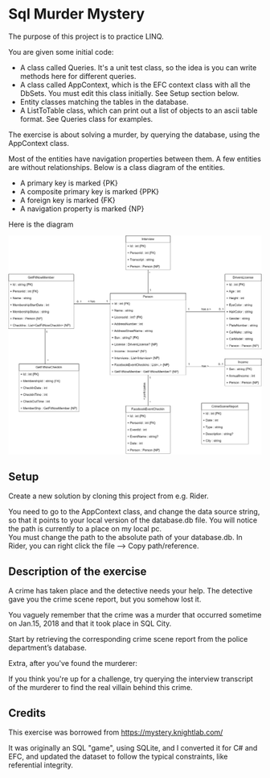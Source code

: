 # Sql Murder Mystery

The purpose of this project is to practice LINQ.

You are given some initial code:
* A class called Queries. It's a unit test class, so the idea is you can write methods here for different queries.
* A class called AppContext, which is the EFC context class with all the DbSets. You must edit this class initially. See Setup section below.
* Entity classes matching the tables in the database.
* A ListToTable class, which can print out a list of objects to an ascii table format. See Queries class for examples.

The exercise is about solving a murder, by querying the database, using the AppContext class.

Most of the entities have navigation properties between them. A few entities are without relationships. Below is a class diagram of the entities.
* A primary key is marked {PK}
* A composite primary key is marked {PPK}
* A foreign key is marked {FK}
* A navigation property is marked {NP}

Here is the diagram 

<img src="https://github.com/TroelsMortensen/SqlMurderMysteryEfc/blob/master/SqlMurderMystery/SqlMurderMysteryClassDiagram.png" alt="drawing" width="1000"/>

## Setup

Create a new solution by cloning this project from e.g. Rider.

You need to go to the AppContext class, and change the data source string, so that it points to your local version of the database.db file. You will notice the path is currently to a place on my local pc.\
You must change the path to the absolute path of your database.db. In Rider, you can right click the file --> Copy path/reference.

## Description of the exercise
A crime has taken place and the detective needs your help. The detective gave you the crime scene report, but you somehow lost it. 

You vaguely remember that the crime was a ​murder​ that occurred sometime on ​Jan.15, 2018​ and that it took place in ​SQL City​. 

Start by retrieving the corresponding crime scene report from the police department’s database.

Extra, after you've found the murderer: 

If you think you're up for a challenge, try querying the interview transcript of the murderer to find the real villain behind this crime. 

## Credits
This exercise was borrowed from https://mystery.knightlab.com/

It was originally an SQL "game", using SQLite, and I converted it for C# and EFC, and updated the dataset to follow the typical constraints, like referential integrity.
